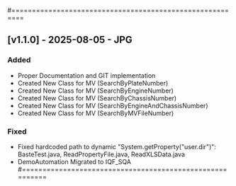 #=========================================================	
## [v1.1.0] - 2025-08-05 - JPG
### Added
- Proper Documentation and GIT implementation
- Created New Class for MV (SearchByPlateNumber)
- Created New Class for MV (SearchByEngineNumber)
- Created New Class for MV (SearchByChassisNumber)
- Created New Class for MV (SearchByEngineAndChassisNumber)
- Created New Class for MV (SearchByMVFileNumber)


### Fixed
- Fixed hardcoded path to dynamic  "System.getProperty("user.dir")": BasteTest.java, ReadPropertyFile.java, ReadXLSData.java
- DemoAutomation Migrated to IQF_SQA
#=========================================================		